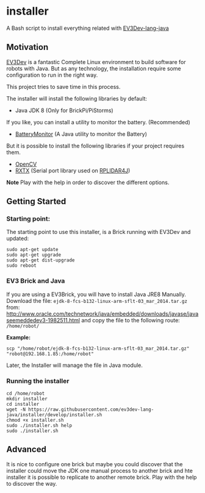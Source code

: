 # installer
A Bash script to install everything related with [EV3Dev-lang-java](http://ev3dev-lang-java.github.io/)

## Motivation

[EV3Dev](http://www.ev3dev.org/) is a fantastic Complete Linux environment
to build software for robots with Java. But as any technology, the installation
require some configuration to run in the right way.

This project tries to save time in this process.

The installer will install the following libraries by default:

+ Java JDK 8 (Only for BrickPi/PiStorms)

If you like, you can install a utility to monitor the battery. (Recommended)

+ [BatteryMonitor](https://github.com/ev3dev-lang-java/batteryMonitor) (A Java utility to monitor the Battery)

But it is possible to install the following libraries if your project requires them.

+ [OpenCV](http://docs.opencv.org/2.4/doc/tutorials/introduction/desktop_java/java_dev_intro.html)
+ [RXTX](https://github.com/rxtx/rxtx) (Serial port library used on [RPLIDAR4J](https://github.com/ev3dev-lang-java/RPLidar4J))

**Note** Play with the help in order to discover the different options.

## Getting Started

### Starting point:

The starting point to use this installer, is a Brick running
with EV3Dev and updated:

```
sudo apt-get update
sudo apt-get upgrade
sudo apt-get dist-upgrade
sudo reboot
```

### EV3 Brick and Java

If you are using a EV3Brick, you will have to install Java JRE8 Manually.
Download the file: `ejdk-8-fcs-b132-linux-arm-sflt-03_mar_2014.tar.gz` from:
http://www.oracle.com/technetwork/java/embedded/downloads/javase/javaseemeddedev3-1982511.html
and copy the file to the following route: `/home/robot/`

**Example:**

```
scp "/home/robot/ejdk-8-fcs-b132-linux-arm-sflt-03_mar_2014.tar.gz" "robot@192.168.1.85:/home/robot"
```

Later, the Installer will manage the file in Java module.

### Running the installer

```
cd /home/robot
mkdir installer
cd installer
wget -N https://raw.githubusercontent.com/ev3dev-lang-java/installer/develop/installer.sh
chmod +x installer.sh
sudo ./installer.sh help
sudo ./installer.sh
```

## Advanced

It is nice to configure one brick but maybe you could discover that the installer could move the JDK one manual process to another brick and hte installer it is possible to replicate to another remote brick. Play with the help to discover the way.

